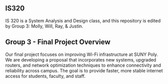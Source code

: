 ## IS320

IS 320 is a System Analysis and Design class, and this repository is edited by Group 3: Molly, Will, Ray, & Justin.

## Group 3 - Final Project Overview
Our final project focuses on improving Wi-Fi infrastructure at SUNY Poly. We are developing a proposal that incorporates new systems, upgraded routers, and network optimization techniques to enhance connectivity and reliability across campus. The goal is to provide faster, more stable internet access for students, faculty, and staff.